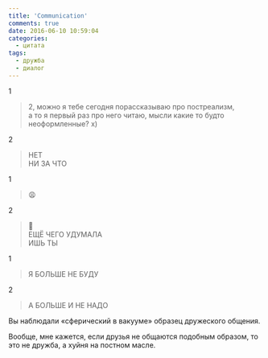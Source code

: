 ```yaml
---
title: 'Communication'
comments: true
date: 2016-06-10 10:59:04
categories:
  - цитата
tags:
  - дружба
  - диалог
---
```


1

> 2, можно я&nbsp;тебе сегодня порассказываю про постреализм, а&nbsp;то&nbsp;я&nbsp;первый раз про
> него читаю, мысли какие то&nbsp;будто неоформленные? х)

2

> НЕТ<br> НИ&nbsp;ЗА&nbsp;ЧТО

1

> &#128553;

2

> &#128548;<br> ЕЩЁ ЧЕГО УДУМАЛА<br> ИШЬ ТЫ

1

> Я&nbsp;БОЛЬШЕ НЕ&nbsp;БУДУ

2

> А&nbsp;БОЛЬШЕ И&nbsp;НЕ&nbsp;НАДО

Вы&nbsp;наблюдали &laquo;сферический в&nbsp;вакууме&raquo; образец дружеского общения.

Вообще, мне кажется, если друзья не общаются подобным образом, то это не дружба, а хуйня на постном
масле.
